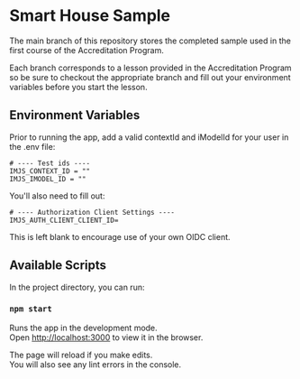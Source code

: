 # Smart House Sample

The main branch of this repository stores the completed sample used in the first course of the Accreditation Program.

Each branch corresponds to a lesson provided in the Accreditation Program so be sure to checkout the appropriate branch and fill out your environment variables before you start the lesson.

## Environment Variables

Prior to running the app, add a valid contextId and iModelId for your user in the .env file:

```
# ---- Test ids ----
IMJS_CONTEXT_ID = ""
IMJS_IMODEL_ID = ""
```

You'll also need to fill out:

```
# ---- Authorization Client Settings ----
IMJS_AUTH_CLIENT_CLIENT_ID=
```

This is left blank to encourage use of your own OIDC client.

## Available Scripts

In the project directory, you can run:

### `npm start`

Runs the app in the development mode.\
Open [http://localhost:3000](http://localhost:3000) to view it in the browser.

The page will reload if you make edits.\
You will also see any lint errors in the console.
